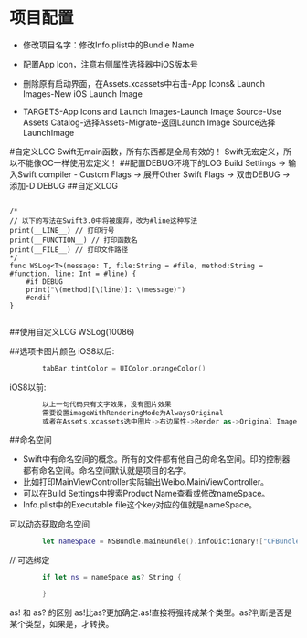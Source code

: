 # 项目配置

- 修改项目名字：修改Info.plist中的Bundle Name

- 配置App Icon，注意右侧属性选择器中iOS版本号
- 删除原有启动界面，在Assets.xcassets中右击-App Icons& Launch Images-New iOS Launch Image
- TARGETS-App Icons and Launch Images-Launch Image Source-Use Assets Catalog-选择Assets-Migrate-返回Launch Image Source选择LaunchImage

#自定义LOG
Swift无main函数，所有东西都是全局有效的！
Swift无宏定义，所以不能像OC一样使用宏定义！
##配置DEBUG环境下的LOG
Build Settings -> 输入Swift compiler - Custom Flags -> 展开Other Swift Flags -> 双击DEBUG -> 添加-D DEBUG
##自定义LOG
```

/*
// 以下的写法在Swift3.0中将被废弃，改为#line这种写法
print(__LINE__) // 打印行号
print(__FUNCTION__) // 打印函数名
print(__FILE__) // 打印文件路径
*/
func WSLog<T>(message: T, file:String = #file, method:String = #function, line: Int = #line) {
    #if DEBUG
    print("\(method)[\(line)]: \(message)")
    #endif
}


```

##使用自定义LOG
    WSLog(10086)

##选项卡图片颜色
iOS8以后:
```swift
        tabBar.tintColor = UIColor.orangeColor()
```
iOS8以前:
```swift
        以上一句代码只有文字效果，没有图片效果
        需要设置imageWithRenderingMode为AlwaysOriginal
        或者在Assets.xcassets选中图片->右边属性->Render as->Original Image
```

##命名空间
- Swift中有命名空间的概念。所有的文件都有他自己的命名空间。印的控制器都有命名空间。命名空间默认就是项目的名字。
- 比如打印MainViewController实际输出Weibo.MainViewController。
- 可以在Build Settings中搜索Product Name查看或修改nameSpace。
- Info.plist中的Executable file这个key对应的值就是nameSpace。

可以动态获取命名空间
```swift
        let nameSpace = NSBundle.mainBundle().infoDictionary!["CFBundleExecutable"]
```

// 可选绑定
```swift
        if let ns = nameSpace as? String {

        }

```

as! 和 as? 的区别
as!比as?更加确定.as!直接将强转成某个类型。as?判断是否是某个类型，如果是，才转换。









